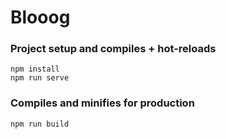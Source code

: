 # Blooog

### Project setup and compiles + hot-reloads
```
npm install
npm run serve
```

### Compiles and minifies for production
```
npm run build
```